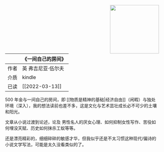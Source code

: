 ---
---

<img src='https://picture-guan.oss-cn-hangzhou.aliyuncs.com/20220817011334.png' style='float:right ; width:160px;height:80 px'/>

|      | 《一间自己的房间》                                   |
|:-------|:---------------------------------------------|
|  作者    |      英 弗吉尼亚·伍尔夫                      |
|  介质    |   kindle                      |
|  已读    |      [[2022-03-13]]                |

500 年金与一间自己的房间，即 [[物质是精神的基础|经济自由]]（闲暇）与独处环境（深入），我的想法读前也差不多，这是文化与艺术茁壮成长必不可少的土壤和阳光。

文章从小说过渡到论述，论及 男性名人的厌女心理、如何抑制女性写作、苦役如何埋没天赋、历史如何抹杀工蚁等等。

还是漂亮精彩的，细细碎碎的敏感才华，但我似乎还是不太习惯这种现代/偏诗的小说文学写法，可能是太久没看类似的了。